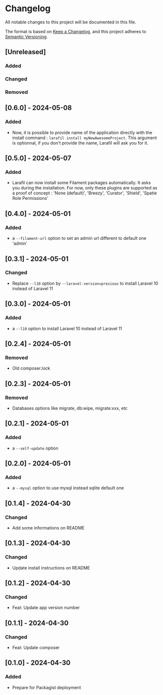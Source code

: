 # Changelog

All notable changes to this project will be documented in this file.

The format is based on [Keep a Changelog](https://keepachangelog.com/en/1.1.0/),
and this project adheres to [Semantic Versioning](https://semver.org/spec/v2.0.0.html).

## [Unreleased]

### Added

### Changed

### Removed

## [0.6.0] - 2024-05-08

### Added 

- Now, it is possible to provide name of the application directly with the install command : `larafil install myNewAwesomeProject`. This argument is optionnal, if you don't provide the name, Larafil will ask you for it.


## [0.5.0] - 2024-05-07

### Added 

- Larafil can now install some Filament packages automatically. It asks you during the installation. For now, only these plugins are supported as a proof of concept : 'None (default)', 'Breezy', 'Curator', 'Shield', 'Spatie Role Permissions'

## [0.4.0] - 2024-05-01

### Added 

- a `--filament-url` option to set an admin url different to default one 'admin'

## [0.3.1] - 2024-05-01

### Changed 

- Replace `--l10` option by `--laravel-version=previous` to install Laravel 10 instead of Laravel 11

## [0.3.0] - 2024-05-01

### Added 

- a `--l10` option to install Laravel 10 instead of Laravel 11

## [0.2.4] - 2024-05-01

### Removed

- Old composer.lock

## [0.2.3] - 2024-05-01

### Removed

- Databases options like migrate, db:wipe, migrate:xxx, etc

## [0.2.1] - 2024-05-01

### Added

- a `--self-update` option

## [0.2.0] - 2024-05-01

### Added

- a `--mysql` option to use mysql instead sqlite default one

## [0.1.4] - 2024-04-30

### Changed

- Add some informations on README

## [0.1.3] - 2024-04-30

### Changed

- Update install instructions on README

## [0.1.2] - 2024-04-30

### Changed

- Feat: Update app version number

## [0.1.1] - 2024-04-30

### Changed

- Feat: Update composer

## [0.1.0] - 2024-04-30

### Added

- Prepare for Packagist deployment

